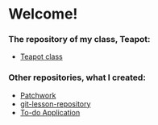 <h1>Welcome!</h1>

<h3>The repository of my class, Teapot:</h3>
<ul>
  <li>
    <a href="https://github.com/green-fox-academy/teapot-syllabus.git">Teapot class
    </a>
  </li>
</ul>

<h3>Other repositories, what I created:</h3>
<ul>
  <li>
    <a href="https://github.com/khajnal/patchwork.git">Patchwork</a>
  </li>
  <li>
    <a href="https://github.com/khajnal/git-lesson-repository.git">git-lesson-repository</a>
  </li>
  <li>
    <a href="https://github.com/khajnal/todo-app.git">To-do Application</a>
  </li>
</ul>
